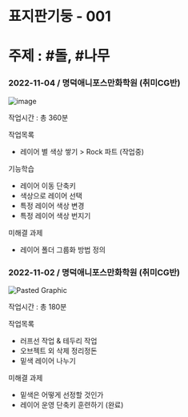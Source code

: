 # 표지판기둥 - 001
# 주제 : \#돌, \#나무

### 2022-11-04 / 명덕애니포스만화학원 (취미CG반)
![image](https://user-images.githubusercontent.com/77244047/199981759-45a715bc-4814-45ec-b6c7-684821807ca7.png)

작업시간 : 총 360분

작업목록
- 레이어 별 색상 쌓기 > Rock 파트 (작업중)

기능학습
- 레이어 이동 단축키
- 색상으로 레이어 선택
- 특정 레이어 색상 변경
- 특정 레이어 색상 번지기

미해결 과제
- 레이어 폴더 그룹화 방법 정의

### 2022-11-02 / 명덕애니포스만화학원 (취미CG반)
![Pasted Graphic](https://user-images.githubusercontent.com/77244047/199505140-dd744d0f-3456-4811-9729-5058ca594e87.png)

작업시간 : 총 180분

작업목록
- 러프선 작업 & 테두리 작업
- 오브젝트 외 삭제 정리정돈
- 밑색 레이어 나누기

미해결 과제
- 밑색은 어떻게 선정할 것인가
- 레이어 운영 단축키 훈련하기 (완료)

